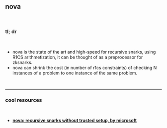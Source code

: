 ## nova

<br>

### tl; dr

<br>

* nova is the state of the art and high-speed for recursive snarks, using R1CS arithmetization, it can be thought of as a preprocessor for zksnarks.
* nova can shrink the cost (in number of r1cs constraints) of checking N instances of a problem to one instance of the same problem.

<br>

---

### cool resources

<br>

* **[nova: recursive snarks without trusted setup, by microsoft](https://github.com/microsoft/Nova)**
